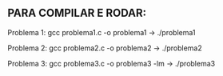 ## PARA COMPILAR E RODAR:

Problema 1: gcc problema1.c -o problema1
-> ./problema1

Problema 2: gcc problema2.c -o problema2
-> ./problema2

Problema 3: gcc problema3.c -o problema3 -lm
-> ./problema3